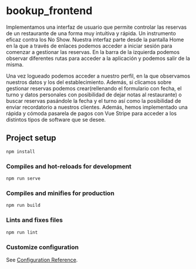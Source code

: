 # bookup_frontend
Implementamos una interfaz de usuario que permite controlar las reservas de un restaurante de una forma muy intuitiva y rápida. Un instrumento eficaz contra los No Show.
Nuestra interfaz parte desde la pantalla Home en la que a través de enlaces podemos acceder a iniciar sesión para comenzar a gestionar las reservas. En la barra de la izquierda podemos observar diferentes rutas para acceder a la aplicación y podemos salir de la misma. 

Una vez logueado podemos acceder a nuestro perfil, en la que observamos nuestros datos y los del establecimiento. Además, si clicamos sobre gestionar reservas podemos crear(rellenando el formulario con fecha, el turno y datos personales con posibilidad de dejar notas al restaurante) o buscar reservas pasándole la fecha y el turno así como la posibilidad de enviar recordatorio a nuestros clientes. 
Además, hemos implementado una rápida y cómoda pasarela de pagos con Vue Stripe para acceder a los distintos tipos de software que se desee. 
## Project setup
```
npm install
```

### Compiles and hot-reloads for development
```
npm run serve
```

### Compiles and minifies for production
```
npm run build
```

### Lints and fixes files
```
npm run lint
```

### Customize configuration
See [Configuration Reference](https://cli.vuejs.org/config/).
